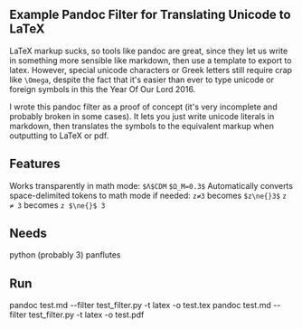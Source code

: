 Example Pandoc Filter for Translating Unicode to LaTeX
------------------------------------------------------
LaTeX markup sucks, so tools like pandoc are great, since they let us write in 
something more sensible like markdown, then use a template to export to latex.
However, special unicode characters or Greek letters still require crap like 
`\Omega`, despite the fact that it's easier than ever to type unicode or 
foreign symbols in this the Year Of Our Lord 2016. 

I wrote this pandoc filter as a proof of concept (it's very incomplete and 
probably broken in some cases). It lets you just write unicode literals in 
markdown, then translates the symbols to the equivalent markup when outputting 
to LaTeX or pdf.

Features
--------
Works transparently in math mode:
`$Λ$CDM`
`$Ω_Μ=0.3$`
Automatically converts space-delimited tokens to math mode if needed:
`z≠3` becomes `$z\ne{}3$`
`z ≠ 3` becomes `z $\ne{}$ 3`

Needs
-----
python (probably 3)
panflutes

Run
---
pandoc test.md --filter test_filter.py -t latex -o test.tex
pandoc test.md --filter test_filter.py -t latex -o test.pdf
